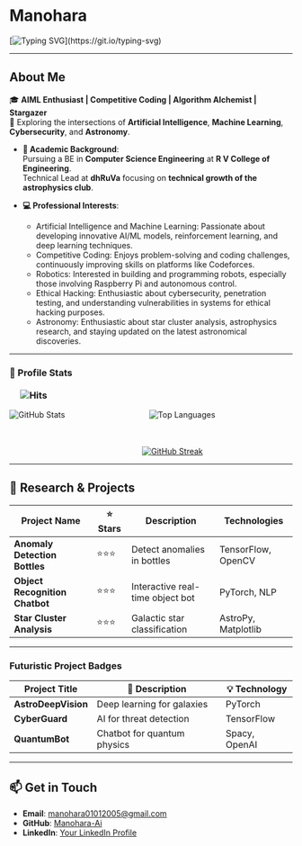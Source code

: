 # **Manohara**  
[![Typing SVG](https://readme-typing-svg.demolab.com?font=Fira+Code&weight=600&size=22&pause=1000&color=36BCF7&width=800&lines=Welcome+to+My+GitHub!;AI:+Where+Curiosity+Meets+Creation!!;Coding+to+Compete,+Creating+to+Innovate!!!)](https://git.io/typing-svg)

---
## **About Me**  
🎓 **AIML Enthusiast | Competitive Coding | Algorithm Alchemist | Stargazer**  
📍 Exploring the intersections of **Artificial Intelligence**, **Machine Learning**, **Cybersecurity**, and **Astronomy**.  
- **📖 Academic Background**:  
  Pursuing a BE in **Computer Science Engineering** at **R V College of Engineering**.  
  Technical Lead at **dhRuVa** focusing on **technical growth of the astrophysics club**.  

- **💻 Professional Interests**:  
  - Artificial Intelligence and Machine Learning: Passionate about developing innovative AI/ML models, reinforcement learning, and deep learning techniques.
  - Competitive Coding: Enjoys problem-solving and coding challenges, continuously improving skills on platforms like Codeforces.  
  - Robotics: Interested in building and programming robots, especially those involving Raspberry Pi and autonomous control.
  - Ethical Hacking: Enthusiastic about cybersecurity, penetration testing, and understanding vulnerabilities in systems for ethical hacking purposes.
  - Astronomy: Enthusiastic about star cluster analysis, astrophysics research, and staying updated on the latest astronomical discoveries.  

---
### **🔢 Profile Stats** &nbsp;&nbsp;&nbsp;&nbsp;&nbsp;&nbsp;&nbsp;&nbsp;&nbsp;&nbsp;&nbsp;&nbsp;&nbsp;&nbsp;&nbsp;&nbsp;&nbsp;&nbsp;&nbsp;&nbsp;&nbsp;&nbsp;&nbsp;&nbsp;&nbsp;&nbsp;&nbsp;&nbsp;&nbsp;&nbsp;&nbsp;&nbsp;&nbsp;&nbsp;&nbsp;&nbsp;&nbsp;&nbsp;&nbsp;&nbsp;&nbsp;&nbsp;&nbsp;&nbsp;&nbsp;&nbsp;&nbsp;&nbsp;&nbsp;&nbsp;&nbsp;&nbsp;&nbsp;&nbsp;&nbsp;&nbsp;&nbsp;&nbsp;&nbsp;&nbsp;&nbsp;&nbsp;&nbsp;&nbsp;&nbsp;&nbsp;&nbsp;&nbsp;&nbsp;&nbsp;&nbsp;&nbsp;&nbsp;&nbsp;&nbsp;&nbsp;&nbsp;&nbsp;&nbsp;&nbsp;&nbsp;&nbsp;&nbsp;&nbsp;&nbsp;&nbsp;&nbsp;&nbsp;&nbsp;&nbsp;&nbsp;&nbsp;&nbsp;&nbsp;&nbsp;&nbsp;&nbsp;&nbsp;&nbsp;&nbsp;&nbsp;&nbsp;&nbsp;&nbsp;&nbsp;&nbsp;&nbsp;&nbsp;&nbsp;&nbsp;&nbsp;&nbsp;&nbsp;&nbsp;&nbsp;&nbsp;&nbsp;&nbsp;&nbsp;&nbsp;&nbsp;&nbsp;&nbsp;&nbsp;&nbsp;&nbsp;&nbsp;&nbsp;&nbsp;&nbsp;&nbsp;&nbsp;&nbsp;&nbsp; ![Hits](https://hits.sh/github.com/Manohara-Ai/hits.svg?style=flat-square&label=Profile%20Views&color=36BCF7)

![GitHub Stats](https://github-readme-stats.vercel.app/api?username=Manohara-Ai&show_icons=true&hide_border=true&theme=radical) &nbsp;&nbsp;&nbsp;&nbsp;&nbsp;&nbsp;&nbsp;&nbsp;&nbsp;&nbsp;&nbsp;&nbsp;&nbsp;&nbsp;&nbsp;&nbsp;&nbsp;&nbsp;&nbsp;&nbsp;&nbsp;&nbsp;&nbsp;&nbsp;&nbsp;&nbsp;&nbsp;&nbsp;&nbsp;&nbsp;&nbsp;&nbsp;&nbsp;&nbsp;&nbsp;&nbsp; ![Top Languages](https://github-readme-stats.vercel.app/api/top-langs/?username=Manohara-Ai&layout=compact&theme=radical)

<br><br>
&nbsp;&nbsp;&nbsp;&nbsp;&nbsp;&nbsp;&nbsp;&nbsp;&nbsp;&nbsp;&nbsp;&nbsp;&nbsp;&nbsp;&nbsp;&nbsp;&nbsp;&nbsp;&nbsp;&nbsp;&nbsp;&nbsp;&nbsp;&nbsp;&nbsp;&nbsp;&nbsp;&nbsp;&nbsp;&nbsp;&nbsp;&nbsp;&nbsp;&nbsp;&nbsp;&nbsp;&nbsp;&nbsp;&nbsp;&nbsp;&nbsp;&nbsp;&nbsp;&nbsp;&nbsp;&nbsp;&nbsp;&nbsp;&nbsp;&nbsp;&nbsp;&nbsp;&nbsp;&nbsp;&nbsp;&nbsp;&nbsp;&nbsp;&nbsp;&nbsp;[![GitHub Streak](https://streak-stats.demolab.com?user=Manohara-Ai&theme=radical)](https://git.io/streak-stats) 

---
## **🔬 Research & Projects**  
| Project Name                  | ⭐ Stars | Description                          | Technologies         |  
|-------------------------------|---------|--------------------------------------|----------------------|  
| **Anomaly Detection Bottles** | ⭐⭐⭐    | Detect anomalies in bottles          | TensorFlow, OpenCV   |  
| **Object Recognition Chatbot**| ⭐⭐⭐    | Interactive real-time object bot     | PyTorch, NLP         |  
| **Star Cluster Analysis**     | ⭐⭐⭐    | Galactic star classification         | AstroPy, Matplotlib  |  

---
### **Futuristic Project Badges**  
| Project Title                     | 🚀 Description               | 💡 Technology |  
|-----------------------------------|-----------------------------|---------------|  
| **AstroDeepVision**               | Deep learning for galaxies  | PyTorch       |  
| **CyberGuard**                    | AI for threat detection     | TensorFlow    |  
| **QuantumBot**                    | Chatbot for quantum physics | Spacy, OpenAI |  

---
## **📫 Get in Touch**  
- **Email**: [manohara01012005@gmail.com](mailto:manohara01012005@gmail.com)  
- **GitHub**: [Manohara-Ai](https://github.com/Manohara-Ai)  
- **LinkedIn**: [Your LinkedIn Profile](https://www.linkedin.com/in/b-m-manohara-54044a295)  
